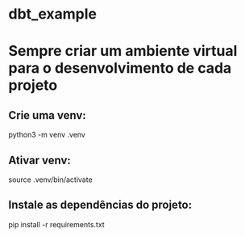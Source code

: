 # dbt_example

# Sempre criar um ambiente virtual para o desenvolvimento de cada projeto

## Crie uma venv:

python3 -m venv .venv

## Ativar venv:

source .venv/bin/activate

## Instale as dependências do projeto:

pip install -r requirements.txt

